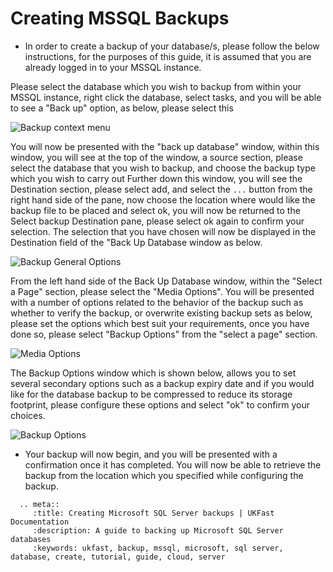# Creating MSSQL Backups

* In order to create a backup of your database/s, please follow the below instructions, for the purposes of this guide, it is assumed that you are already logged in to your MSSQL instance.

Please select the database which you wish to backup from within your MSSQL instance, right click the database, select tasks, and you will be able to see a "Back up" option, as below, please select this

![Backup context menu](Images/backups/rightclickcontext.PNG)

You will now be presented with the "back up database" window, within this window, you will see at the top of the window, a source section, please select the database that you wish to backup, and choose the backup type which you wish to carry out
Further down this window, you will see the Destination section, please select add, and select the ```...``` button from the right hand side of the pane, now choose the location where would like the backup file to be placed and select ok, you will now be returned to the Select backup Destination pane, please select ok again to confirm your selection.
The selection that you have chosen will now be displayed in the Destination field of the "Back Up Database window as below.

![Backup General Options](Images/backups/generaloptions.PNG)

From the left hand side of the Back Up Database window, within the "Select a Page" section, please select the "Media Options". You will be presented with a number of options related to the behavior of the backup such as whether to verify the backup, or overwrite existing backup sets as below, please set the options which best suit your requirements, once you have done so, please select "Backup Options" from the "select a page" section.

![Media Options](Images/backups/mediaoptions.PNG)

The Backup Options window which is shown below, allows you to set several secondary options such as a backup expiry date and if you would like for the database backup to be compressed to reduce its storage footprint, please configure these options and select "ok" to confirm your choices.

![Backup Options](Images/backups/backupsoptions.PNG)

* Your backup will now begin, and you will be presented with a confirmation once it has completed. You will now be able to retrieve the backup from the location which you specified while configuring the backup.

```eval_rst
  .. meta::
     :title: Creating Microsoft SQL Server backups | UKFast Documentation
     :description: A guide to backing up Microsoft SQL Server databases
     :keywords: ukfast, backup, mssql, microsoft, sql server, database, create, tutorial, guide, cloud, server
